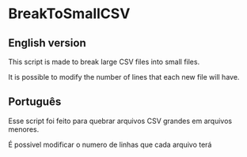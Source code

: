 # BreakToSmallCSV
## English version
This script is made to break large CSV files into small files.

It is possible to modify the number of lines that each new file will have.

## Português
Esse script foi feito para quebrar arquivos CSV grandes em arquivos menores.

É possivel modificar o numero de linhas que cada arquivo terá


